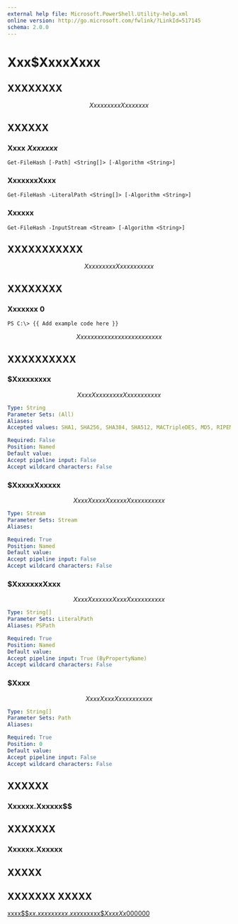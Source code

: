 ```yaml
---
external help file: Microsoft.PowerShell.Utility-help.xml
online version: http://go.microsoft.com/fwlink/?LinkId=517145
schema: 2.0.0
---
```


# Xxx$XxxxXxxx
## XXXXXXXX
$$Xxxx xx xxx Xxxxxxxx$$

## XXXXXX

### Xxxx $Xxxxxxx$
```
Get-FileHash [-Path] <String[]> [-Algorithm <String>]
```

### XxxxxxxXxxx
```
Get-FileHash -LiteralPath <String[]> [-Algorithm <String>]
```

### Xxxxxx
```
Get-FileHash -InputStream <Stream> [-Algorithm <String>]
```

## XXXXXXXXXXX
$$Xxxx xx xxx Xxxxxxxxxxx$$

## XXXXXXXX

### Xxxxxxx 0
```
PS C:\> {{ Add example code here }}
```

$$ Xxx xxxxxxx xxxxxxxxxxx xxxx $$

## XXXXXXXXXX

### $Xxxxxxxxx
$$Xxxx Xxxxxxxxx Xxxxxxxxxxx$$

```yaml
Type: String
Parameter Sets: (All)
Aliases: 
Accepted values: SHA1, SHA256, SHA384, SHA512, MACTripleDES, MD5, RIPEMD160

Required: False
Position: Named
Default value: 
Accept pipeline input: False
Accept wildcard characters: False
```

### $XxxxxXxxxxx
$$Xxxx XxxxxXxxxxx Xxxxxxxxxxx$$

```yaml
Type: Stream
Parameter Sets: Stream
Aliases: 

Required: True
Position: Named
Default value: 
Accept pipeline input: False
Accept wildcard characters: False
```

### $XxxxxxxXxxx
$$Xxxx XxxxxxxXxxx Xxxxxxxxxxx$$

```yaml
Type: String[]
Parameter Sets: LiteralPath
Aliases: PSPath

Required: True
Position: Named
Default value: 
Accept pipeline input: True (ByPropertyName)
Accept wildcard characters: False
```

### $Xxxx
$$Xxxx Xxxx Xxxxxxxxxxx$$

```yaml
Type: String[]
Parameter Sets: Path
Aliases: 

Required: True
Position: 0
Default value: 
Accept pipeline input: False
Accept wildcard characters: False
```

## XXXXXX

### Xxxxxx.Xxxxxx$$


## XXXXXXX

### Xxxxxx.Xxxxxx

## XXXXX

## XXXXXXX XXXXX

[xxxx$$$xx.xxxxxxxxx.xxx$xxxxxx$$XxxxXx$000000](http://go.microsoft.com/fwlink/?LinkId=517145)

